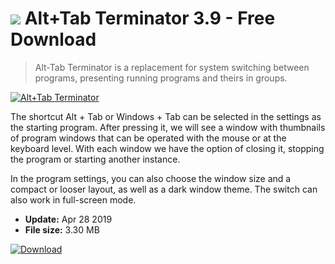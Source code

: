 # ![](https://cdn.softexe.net/static/icon/win.gif) Alt+Tab Terminator 3.9 - Free Download

> Alt-Tab Terminator is a replacement for system switching between programs, presenting running programs and theirs in groups.

[![Alt+Tab Terminator](https://gallery.dpcdn.pl/imgc/Tools/82821/g_-_420x350_1.5_-_x7abe9b1b-f014-49f2-8cbf-f51a9f32eeb1.png)](https://softexe.net/win/system/desktop/alt-tab-terminator:hpff.html)

The shortcut Alt + Tab or Windows + Tab can be selected in the settings as the starting program. After pressing it, we will see a window with thumbnails of program windows that can be operated with the mouse or at the keyboard level. With each window we have the option of closing it, stopping the program or starting another instance.
 
 In the program settings, you can also choose the window size and a compact or looser layout, as well as a dark window theme. The switch can also work in full-screen mode.


- **Update:** Apr 28 2019
- **File size:** 3.30 MB

[![Download](https://cdn.softexe.net/static/img/download.png)](https://softexe.net/win/system/desktop/alt-tab-terminator:hpff.html)

